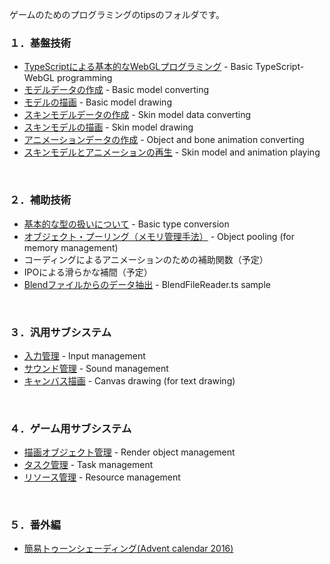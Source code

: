 
ゲームのためのプログラミングのtipsのフォルダです。

### １．基盤技術
- [TypeScriptによる基本的なWebGLプログラミング](./basic_webgl_ts/) - Basic TypeScript-WebGL programming
- [モデルデータの作成](./basic_model_converting/) - Basic model converting
- [モデルの描画](./basic_model_drawing/) - Basic model drawing
- [スキンモデルデータの作成](./skinning_model_converting/) - Skin model data converting
- [スキンモデルの描画](./skinning_model_drawing/) - Skin model drawing
- [アニメーションデータの作成](./object_animation_converting/) - Object and bone animation converting
- [スキンモデルとアニメーションの再生](./object_animation_drawing/) - Skin model and animation playing
<br />

### ２．補助技術
- [基本的な型の扱いについて](./basic_type_conversion/) - Basic type conversion
- [オブジェクト・プーリング（メモリ管理手法）](./object_pooling/) - Object pooling (for memory management)
- コーディングによるアニメーションのための補助関数（予定）
- IPOによる滑らかな補間（予定）
- [Blendファイルからのデータ抽出](./blend_file_reader_sample/) - BlendFileReader.ts sample
<br />

### ３．汎用サブシステム
- [入力管理](./input_management/) - Input management
- [サウンド管理](./sound_management/) - Sound management
- [キャンバス描画](./canvas_drawing/) - Canvas drawing (for text drawing)
<br />

### ４．ゲーム用サブシステム
- [描画オブジェクト管理](./render_object_management/) - Render object management
- [タスク管理](./task_management/) - Task management
- [リソース管理](./resource_management/) - Resource management
<br />

### ５．番外編
- [簡易トゥーンシェーディング(Advent calendar 2016)](./complex_toon_drawing/)
